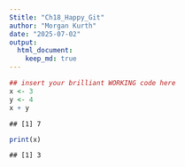 ```yaml
---
Stitle: "Ch18_Happy_Git"
author: "Morgan Kurth"
date: "2025-07-02"
output: 
  html_document: 
    keep_md: true
---
```


``` r
## insert your brilliant WORKING code here
x <- 3
y <- 4
x + y
```

```
## [1] 7
```

``` r
print(x)
```

```
## [1] 3
```

